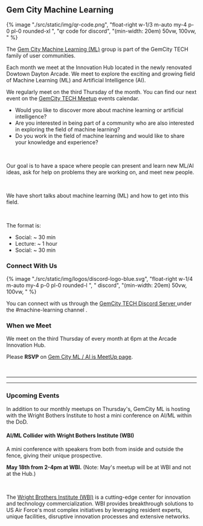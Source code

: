 
## Gem City Machine Learning

{% image "./src/static/img/qr-code.png", "float-right w-1/3 m-auto my-4 p-0 pl-0 rounded-xl ",  "qr code for discord", "(min-width: 20em) 50vw, 100vw, " %}


The [Gem City Machine Learning (ML)](https://www.meetup.com/gem-city-tech/) group is part of the GemCity TECH family of user communities. 

Each month we meet at the Innovation Hub located in the newly renovated Dowtown Dayton Arcade. 
We meet to explore the exciting and growing field of Machine Learning (ML) and Artificial Intelligence (AI).


We regularly meet on the third Thursday of the month. You can find our next event on 
the [GemCity TECH Meetup](https://www.meetup.com/gem-city-tech/) events calendar.


* Would you like to discover more about machine learning or artificial intelligence?
* Are you interested in being part of a community who are also interested in exploring the field of machine learning?
* Do you work in the field of machine learning and would like to share your knowledge and experience?



<br>


Our goal is to have a space where people can present and learn new ML/AI ideas, 
ask for help on problems they are working on, and meet new people.

<br>

We have short talks about machine learning (ML) and how to get into this field. 

<br>

The format is:

* Social: ~ 30 min
* Lecture: ~ 1 hour
* Social: ~ 30 min


### Connect With Us


{% image "./src/static/img/logos/discord-logo-blue.svg", "float-right w-1/4 m-auto my-4 p-0 pl-0 rounded-l ",  " discord", "(min-width: 20em) 50vw, 100vw, " %}

You can connect with us through the [GemCity TECH Discord Server ](https://discord.gg/nyDtEytbt6) under the #machine-learning channel .


### When we Meet

We meet on the third Thursday of every month at 6pm at the Arcade Innovation Hub.

Please **RSVP** on [Gem City ML / AI is MeetUp page](https://www.meetup.com/gem-city-tech/).

<br>
<hr>
<hr>

### Upcoming Events

In addition to our monthly meetups on Thursday's, GemCity ML is hosting with the Wright Bothers Institute 
to host a mini conference on AI/ML within the DoD.  


#### AI/ML Collider with Wright Bothers Institute (WBI)

A mini conference with speakers from both from inside and outside the fence, giving their unique prospective.

**May 18th from 2-4pm at WBI.**  (Note: May's meetup will be at WBI and not at the Hub.)

<br>

The [Wright Brothers Institute (WBI)](https://www.wbi-innovates.com/) is a cutting-edge center for innovation and technology commercialization. WBI provides breakthrough solutions to US Air Force's most complex initiatives by leveraging resident experts, unique facilities, disruptive innovation processes and extensive networks.


